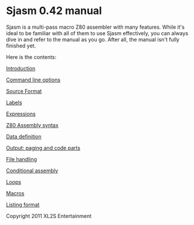 # Sjasm 0.42 manual

Sjasm is a multi-pass macro Z80 assembler with many features. While it's ideal to be familiar with all of them to use Sjasm effectively, you can always dive in and refer to the manual as you go. After all, the manual isn't fully finished yet.

Here is the contents:

[Introduction](sjasmman0.md)

[Command line options](sjasmman1.md)

[Source Format](sjasmman2.md)

[Labels](sjasmman3.md)

[Expressions](sjasmman4.md)

[Z80 Assembly syntax](sjasmman5.md)

[Data definition](sjasmman6.md)

[Output; paging and code parts](sjasmman7.md)

[File handling](sjasmman8.md)

[Conditional assembly](sjasmman9.md)

[Loops](sjasmman10.md)

[Macros](sjasmman11.md)

[Listing format](sjasmman12.md)


Copyright 2011 XL2S Entertainment